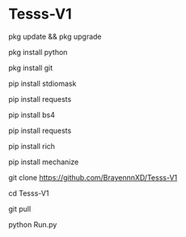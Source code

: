 # Tesss-V1

pkg update && pkg upgrade

pkg install python

pkg install git

pip install stdiomask

pip install requests

pip install bs4

pip install requests

pip install rich

pip install mechanize

git clone https://github.com/BrayennnXD/Tesss-V1

cd Tesss-V1

git pull

python Run.py

